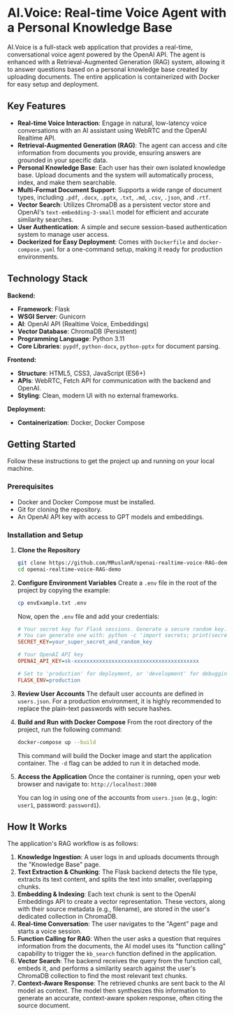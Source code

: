 # AI.Voice: Real-time Voice Agent with a Personal Knowledge Base

AI.Voice is a full-stack web application that provides a real-time, conversational voice agent powered by the OpenAI API. The agent is enhanced with a Retrieval-Augmented Generation (RAG) system, allowing it to answer questions based on a personal knowledge base created by uploading documents. The entire application is containerized with Docker for easy setup and deployment.

## Key Features

*   **Real-time Voice Interaction**: Engage in natural, low-latency voice conversations with an AI assistant using WebRTC and the OpenAI Realtime API.
*   **Retrieval-Augmented Generation (RAG)**: The agent can access and cite information from documents you provide, ensuring answers are grounded in your specific data.
*   **Personal Knowledge Base**: Each user has their own isolated knowledge base. Upload documents and the system will automatically process, index, and make them searchable.
*   **Multi-Format Document Support**: Supports a wide range of document types, including `.pdf`, `.docx`, `.pptx`, `.txt`, `.md`, `.csv`, `.json`, and `.rtf`.
*   **Vector Search**: Utilizes ChromaDB as a persistent vector store and OpenAI's `text-embedding-3-small` model for efficient and accurate similarity searches.
*   **User Authentication**: A simple and secure session-based authentication system to manage user access.
*   **Dockerized for Easy Deployment**: Comes with `Dockerfile` and `docker-compose.yaml` for a one-command setup, making it ready for production environments.

## Technology Stack

**Backend:**
*   **Framework**: Flask
*   **WSGI Server**: Gunicorn
*   **AI**: OpenAI API (Realtime Voice, Embeddings)
*   **Vector Database**: ChromaDB (Persistent)
*   **Programming Language**: Python 3.11
*   **Core Libraries**: `pypdf`, `python-docx`, `python-pptx` for document parsing.

**Frontend:**
*   **Structure**: HTML5, CSS3, JavaScript (ES6+)
*   **APIs**: WebRTC, Fetch API for communication with the backend and OpenAI.
*   **Styling**: Clean, modern UI with no external frameworks.

**Deployment:**
*   **Containerization**: Docker, Docker Compose

## Getting Started

Follow these instructions to get the project up and running on your local machine.

### Prerequisites

*   Docker and Docker Compose must be installed.
*   Git for cloning the repository.
*   An OpenAI API key with access to GPT models and embeddings.

### Installation and Setup

1.  **Clone the Repository**
    ```bash
    git clone https://github.com/MRuslanR/openai-realtime-voice-RAG-demo.git
    cd openai-realtime-voice-RAG-demo
    ```

2.  **Configure Environment Variables**
    Create a `.env` file in the root of the project by copying the example:
    ```bash
    cp envExample.txt .env
    ```
    Now, open the `.env` file and add your credentials:
    ```ini
    # Your secret key for Flask sessions. Generate a secure random key.
    # You can generate one with: python -c 'import secrets; print(secrets.token_hex(24))'
    SECRET_KEY=your_super_secret_and_random_key

    # Your OpenAI API key
    OPENAI_API_KEY=sk-xxxxxxxxxxxxxxxxxxxxxxxxxxxxxxxxxxxxxxxx

    # Set to 'production' for deployment, or 'development' for debugging
    FLASK_ENV=production
    ```

3.  **Review User Accounts**
    The default user accounts are defined in `users.json`. For a production environment, it is highly recommended to replace the plain-text passwords with secure hashes.

4.  **Build and Run with Docker Compose**
    From the root directory of the project, run the following command:
    ```bash
    docker-compose up --build
    ```
    This command will build the Docker image and start the application container. The `-d` flag can be added to run it in detached mode.

5.  **Access the Application**
    Once the container is running, open your web browser and navigate to:
    `http://localhost:3000`

    You can log in using one of the accounts from `users.json` (e.g., login: `user1`, password: `password1`).

## How It Works

The application's RAG workflow is as follows:

1.  **Knowledge Ingestion**: A user logs in and uploads documents through the "Knowledge Base" page.
2.  **Text Extraction & Chunking**: The Flask backend detects the file type, extracts its text content, and splits the text into smaller, overlapping chunks.
3.  **Embedding & Indexing**: Each text chunk is sent to the OpenAI Embeddings API to create a vector representation. These vectors, along with their source metadata (e.g., filename), are stored in the user's dedicated collection in ChromaDB.
4.  **Real-time Conversation**: The user navigates to the "Agent" page and starts a voice session.
5.  **Function Calling for RAG**: When the user asks a question that requires information from the documents, the AI model uses its "function calling" capability to trigger the `kb_search` function defined in the application.
6.  **Vector Search**: The backend receives the query from the function call, embeds it, and performs a similarity search against the user's ChromaDB collection to find the most relevant text chunks.
7.  **Context-Aware Response**: The retrieved chunks are sent back to the AI model as context. The model then synthesizes this information to generate an accurate, context-aware spoken response, often citing the source document.

